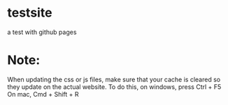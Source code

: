 # testsite
a test with github pages

# Note:
When updating the css or js files, make sure that your cache is cleared so they update on the actual website.
To do this, on windows, press Ctrl + F5
On mac, Cmd + Shift + R
